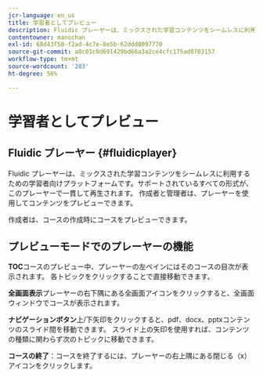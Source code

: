 ```yaml
---
jcr-language: en_us
title: 学習者としてプレビュー
description: Fluidic プレーヤーは、ミックスされた学習コンテンツをシームレスに利用するための学習者向けプラットフォームです。サポートされているすべての形式が、このプレーヤーで一貫して再生されます。 作成者と管理者は、プレーヤーを使用してコンテンツをプレビューできます。
contentowner: manochan
exl-id: 68d43f50-f2ad-4c7e-8e5b-62ddd8097770
source-git-commit: a0c01c0d691429bd66a3a2ce4cfc175ad0703157
workflow-type: tm+mt
source-wordcount: '203'
ht-degree: 56%

---
```


# 学習者としてプレビュー

## Fluidic プレーヤー {#fluidicplayer}

Fluidic プレーヤーは、ミックスされた学習コンテンツをシームレスに利用するための学習者向けプラットフォームです。サポートされているすべての形式が、このプレーヤーで一貫して再生されます。 作成者と管理者は、プレーヤーを使用してコンテンツをプレビューできます。

作成者は、コースの作成時にコースをプレビューできます。

## プレビューモードでのプレーヤーの機能

**TOC**&#x200B;コースのプレビュー中、プレーヤーの左ペインにはそのコースの目次が表示されます。 各トピックをクリックすることで直接移動できます。

**全画面表示**&#x200B;プレーヤーの右下隅にある全画面アイコンをクリックすると、全画面ウィンドウでコースが表示されます。

**ナビゲーションボタン**&#x200B;上/下矢印をクリックすると、pdf、docx、pptxコンテンツのスライド間を移動できます。 スライド上の矢印を使用すれば、コンテンツの種類に関わらず次のトピックに移動できます。

**コースの終了**：コースを終了するには、プレーヤーの右上隅にある閉じる（x）アイコンをクリックします。
